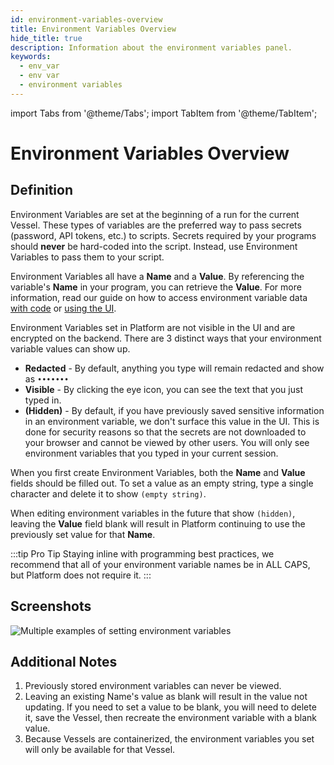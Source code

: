 ```yaml
---
id: environment-variables-overview
title: Environment Variables Overview
hide_title: true
description: Information about the environment variables panel.
keywords:
  - env_var
  - env var
  - environment variables
---
```


import Tabs from '@theme/Tabs';
import TabItem from '@theme/TabItem';

# Environment Variables Overview

## Definition

Environment Variables are set at the beginning of a run for the current Vessel. These types of variables are the preferred way to pass secrets \(password, API tokens, etc.\) to scripts. Secrets required by your programs should **never** be hard-coded into the script. Instead, use Environment Variables to pass them to your script.

Environment Variables all have a **Name** and a **Value**. By referencing the variable's **Name** in your program, you can retrieve the **Value**. For more information, read our guide on how to access environment variable data [with code](../../how-tos/environment-variables/access-environment-variables-with-code.md) or [using the UI](../../how-tos/environment-variables/access-environment-variables-in-ui.md). 

Environment Variables set in Platform are not visible in the UI and are encrypted on the backend. There are 3 distinct ways that your environment variable values can show up.

- **Redacted** - By default, anything you type will remain redacted and show as `•••••••`
- **Visible** - By clicking the eye icon, you can see the text that you just typed in.
- **\(Hidden\)** - By default, if you have previously saved sensitive information in an environment variable, we don't surface this value in the UI. This is done for security reasons so that the secrets are not downloaded to your browser and cannot be viewed by other users. You will only see environment variables that you typed in your current session.

When you first create Environment Variables, both the **Name** and **Value** fields should be filled out. To set a value as an empty string, type a single character and delete it to show `(empty string)`.

When editing environment variables in the future that show `(hidden)`, leaving the **Value** field blank will result in Platform continuing to use the previously set value for that **Name**.

:::tip Pro Tip
Staying inline with programming best practices, we recommend that all of your environment variable names be in ALL CAPS, but Platform does not require it.
:::

## Screenshots

![Multiple examples of setting environment variables](../../.gitbook/assets/image_65.png)

## Additional Notes

1. Previously stored environment variables can never be viewed.
2. Leaving an existing Name's value as blank will result in the value not updating. If you need to set a value to be blank, you will need to delete it, save the Vessel, then recreate the environment variable with a blank value.
3. Because Vessels are containerized, the environment variables you set will only be available for that Vessel.

